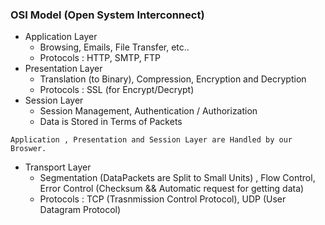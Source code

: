 
### OSI Model (Open System Interconnect)


  
- Application Layer
  - Browsing, Emails, File Transfer, etc..
  - Protocols : HTTP, SMTP, FTP
- Presentation Layer
  - Translation (to Binary), Compression, Encryption and Decryption
  - Protocols : SSL (for Encrypt/Decrypt)
- Session Layer
   - Session Management, Authentication / Authorization
   - Data is Stored in Terms of Packets

```
Application , Presentation and Session Layer are Handled by our Broswer.
```
- Transport Layer
    - Segmentation (DataPackets are Split to Small Units) , Flow Control, Error Control (Checksum && Automatic request for getting data)
    - Protocols : TCP (Trasnmission Control Protocol), UDP (User Datagram Protocol)
